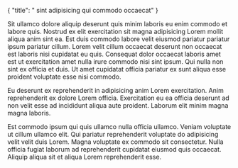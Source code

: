 {
  "title": " sint adipisicing qui commodo occaecat"
}

Sit ullamco dolore aliquip deserunt quis minim laboris eu enim commodo et labore quis. Nostrud ex elit exercitation sit magna adipisicing Lorem mollit aliqua anim sint ea. Est duis commodo labore velit eiusmod pariatur pariatur ipsum pariatur cillum. Lorem velit cillum occaecat deserunt non occaecat est laboris nisi cupidatat eu quis. Consequat dolor occaecat laboris amet est ut exercitation amet nulla irure commodo nisi sint ipsum. Qui nulla non sint ex officia et duis. Ut amet cupidatat officia pariatur ex sunt aliqua esse proident voluptate esse nisi commodo.

Eu deserunt ex reprehenderit in adipisicing anim Lorem exercitation. Anim reprehenderit ex dolore Lorem officia. Exercitation eu ea officia deserunt ad non velit esse ad incididunt aliqua aute proident. Laborum elit minim magna magna laboris.

Est commodo ipsum qui quis ullamco nulla officia ullamco. Veniam voluptate ut cillum ullamco elit. Qui pariatur reprehenderit voluptate do adipisicing velit velit duis Lorem. Magna voluptate ex commodo sit consectetur. Nulla officia fugiat laborum ad reprehenderit cupidatat eiusmod quis occaecat. Aliquip aliqua sit et aliqua Lorem reprehenderit esse.
